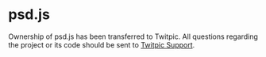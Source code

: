 psd.js
======

Ownership of psd.js has been transferred to Twitpic. All questions regarding the project or its code should be sent to [Twitpic Support](http://twitpic.helpmint.com).